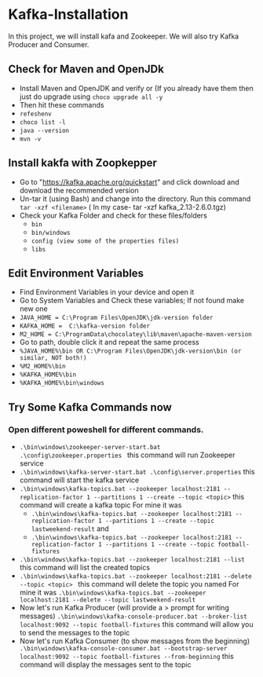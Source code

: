 # Kafka-Installation
In this project, we will install kafa and Zookeeper. We will also try Kafka Producer and Consumer. 

## Check for Maven and OpenJDk
* Install Maven and OpenJDK and verify or (If you already have them then just do upgrade using ```choco upgrade all -y```
* Then hit these commands
 * ```refeshenv```
 * ```choco list -l```
* ```java --version```
 * ```mvn -v```

## Install kakfa with Zoopkepper
* Go to "https://kafka.apache.org/quickstart" and click download and download the recommended version
* Un-tar it (using Bash) and change into the directory. Run this command ```tar -xzf <filename>``` ( In my case- tar -xzf kafka_2.13-2.6.0.tgz) 
* Check your Kafka Folder and check for these files/folders
  * ```bin```
  * ```bin/windows```
  * ```config (view some of the properties files)```
  * ```libs```
 
 ## Edit Environment Variables
 * Find Environment Variables in your device and open it
 * Go to System Variables and Check these variables; If not found make new one 
  * ```JAVA_HOME = C:\Program Files\OpenJDK\jdk-version folder```
  * ```KAFKA_HOME =  C:\kafka-version folder```
  * ```M2_HOME = C:\ProgramData\chocolatey\lib\maven\apache-maven-version```
 * Go to path, double click it and repeat the same process
  * ```%JAVA_HOME%\bin OR C:\Program Files\OpenJDK\jdk-version\bin (or similar, NOT both!)```
  * ```%M2_HOME%\bin```
  * ```%KAFKA_HOME%\bin```
  * ```%KAFKA_HOME%\bin\windows```
 
 ## Try Some Kafka Commands now
 ### Open different poweshell for different commands.
* ```.\bin\windows\zookeeper-server-start.bat .\config\zookeeper.properties ``` this command will run Zookeeper service
* ``` .\bin\windows\kafka-server-start.bat .\config\server.properties ``` this command will start the kafka service
* ```.\bin\windows\kafka-topics.bat --zookeeper localhost:2181 --replication-factor 1 --partitions 1 --create --topic <topic>``` this command will create a kafka topic 
 For mine it was
   *  ```.\bin\windows\kafka-topics.bat --zookeeper localhost:2181 --replication-factor 1 --partitions 1 --create --topic lastweekend-result``` and 
   *  ```.\bin\windows\kafka-topics.bat --zookeeper localhost:2181 --replication-factor 1 --partitions 1 --create --topic football-fixtures```
 * ``` .\bin\windows\kafka-topics.bat --zookeeper localhost:2181 --list ``` this command will list the created topics 
 * ```.\bin\windows\kafka-topics.bat --zookeeper localhost:2181 --delete --topic <topic> ``` this command will delete the topic you named 
For mine it was 
```.\bin\windows\kafka-topics.bat --zookeeper localhost:2181 --delete --topic lastweekend-result``` 
* Now let's  run Kafka Producer (will provide a > prompt for writing messages)
``` .\bin\windows\kafka-console-producer.bat --broker-list localhost:9092 --topic football-fixtures ``` this command will allow you to send the messages to the topic
* Now let's run Kafka Consumer (to show messages from the beginning)
``` .\bin\windows\kafka-console-consumer.bat --bootstrap-server localhost:9092 --topic football-fixtures --from-beginning``` this command will display the messages sent to the topic 


 
